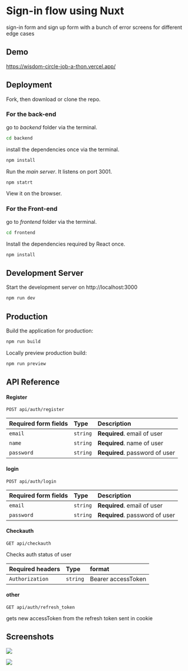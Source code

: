 
#  Sign-in flow using Nuxt

sign-in form and sign up form with a bunch of error screens for different edge cases


## Demo

https://wisdom-circle-job-a-thon.vercel.app/

## Deployment

Fork, then download or clone the repo.


### For the **back-end**

go to *backend* folder via the terminal.

```bash
cd backend
```

install the dependencies once via the terminal.
```bash
npm install
```

Run the *main server*. It listens on port 3001.
```bash
npm statrt
```
View it on the browser.




### For the **Front-end**

go to *frontend* folder via the terminal.

```bash
cd frontend
```

Install the dependencies required by React once.
```bash
npm install
```
## Development Server

Start the development server on http://localhost:3000

```bash
npm run dev
```

## Production

Build the application for production:

```bash
npm run build
```

Locally preview production build:

```bash
npm run preview
```




## API Reference

#### Register

```http
POST api/auth/register
```

| Required form fields | Type     | Description                |
| :-------- | :------- | :------------------------- |
| `email` | `string` | **Required**. email of user |
| `name` | `string` | **Required**. name of user |
 `password` | `string` | **Required**. password of user |


#### login


```http
POST api/auth/login
```

| Required form fields | Type     | Description                |
| :-------- | :------- | :------------------------- |
| `email` | `string` | **Required**. email of user |
 `password` | `string` | **Required**. password of user |


#### Checkauth


```http
GET api/checkauth
```
Checks auth status of user

| Required headers| Type     | format                |
| :-------- | :------- | :------------------------- |
| `Authorization` | `string` | Bearer accessToken|


#### other

```http
GET api/auth/refresh_token
```

gets new accessToken from the refresh token sent in cookie



## Screenshots

![](https://cdn.discordapp.com/attachments/1025706389387104266/1045380948356776066/image.png)


![](https://cdn.discordapp.com/attachments/1025706389387104266/1045388920680099850/image.png)

